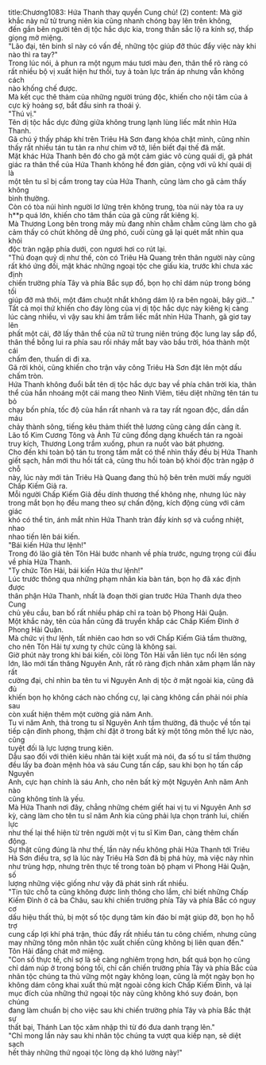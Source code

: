 title:Chương1083: Hứa Thanh thay quyền Cung chủ! (2)
content:
Mà giờ khắc này nữ tử trung niên kia cũng nhanh chóng bay lên trên không,<br>đến gần bên người tên dị tộc hắc dực kia, trong thần sắc lộ ra kính sợ, thấp<br>giọng mở miệng.<br>"Lão đại, tên binh sĩ này có vấn đề, những tộc giúp đỡ thúc đẩy việc này khi<br>nào thì ra tay?"<br>Trong lúc nói, ả phun ra một ngụm máu tươi màu đen, thân thể rõ ràng có<br>rất nhiều bộ vị xuất hiện hư thối, tuy ả toàn lực trấn áp nhưng vẫn không cách<br>nào khống chế được.<br>Mà kết cục thê thảm của những người trúng độc, khiến cho nội tâm của ả<br>cực kỳ hoảng sợ, bắt đầu sinh ra thoái ý.<br>"Thú vị."<br>Tên dị tộc hắc dực đứng giữa không trung lạnh lùng liếc mắt nhìn Hứa<br>Thanh.<br>Gã chú ý thấy pháp khí trên Triêu Hà Sơn đang khóa chặt mình, cũng nhìn<br>thấy rất nhiều tán tu tản ra như chim vỡ tở, liền biết đại thế đã mất.<br>Mặt khác Hứa Thanh bên đó cho gã một cảm giác vô cùng quái dị, gã phát<br>giác ra thân thể của Hứa Thanh không hề đơn giản, cộng với vũ khí quái dị là<br>một tên tu sĩ bị cầm trong tay của Hứa Thanh, cũng làm cho gã cảm thấy không<br>bình thường.<br>Còn có tòa núi hình người lơ lửng trên không trung, tòa núi này tỏa ra uy<br>h**p quá lớn, khiến cho tâm thần của gã cũng rất kiêng kị.<br>Mà Thương Long bên trong mây mù đang nhìn chằm chằm cũng làm cho gã<br>cảm thấy có chút không dễ ứng phó, cuối cùng gã lại quét mắt nhìn qua khói<br>độc tràn ngập phía dưới, con ngươi hơi co rút lại.<br>"Thủ đoạn quỷ dị như thế, còn có Triêu Hà Quang trên thân người này cũng<br>rất khó ứng đối, mặt khác những ngoại tộc che giấu kia, trước khi chưa xác định<br>chiến trường phía Tây và phía Bắc sụp đổ, bọn họ chỉ dám núp trong bóng tối<br>giúp đỡ mà thôi, một đám chuột nhắt không dám lộ ra bên ngoài, bây giờ..."<br>Tất cả mọi thứ khiến cho đáy lòng của vị dị tộc hắc dực này kiêng kị càng<br>lúc càng nhiều, vì vậy sau khi âm trầm liếc mắt nhìn Hứa Thanh, gã giơ tay lên<br>phất một cái, đỡ lấy thân thể của nữ tử trung niên trúng độc lung lay sắp đổ,<br>thân thể bỗng lui ra phía sau rồi nháy mắt bay vào bầu trời, hóa thành một cái<br>chấm đen, thuấn di đi xa.<br>Gã rời khỏi, cũng khiến cho trận vây công Triêu Hà Sơn đặt lên một dấu<br>chấm tròn.<br>Hứa Thanh không đuổi bắt tên dị tộc hắc dực bay về phía chân trời kia, thân<br>thể của hắn nhoáng một cái mang theo Ninh Viêm, tiêu diệt những tên tán tu bỏ<br>chạy bốn phía, tốc độ của hắn rất nhanh và ra tay rất ngoan độc, dần dần máu<br>chảy thành sông, tiếng kêu thảm thiết thê lương cũng càng dần càng ít.<br>Lão tổ Kim Cương Tông và Ảnh Tử cũng đồng dạng khuếch tán ra ngoài<br>truy kích, Thương Long trầm xuống, phun ra nuốt vào bát phương.<br>Cho đến khi toàn bộ tán tu trong tầm mắt có thể nhìn thấy đều bị Hứa Thanh<br>giết sạch, hắn mới thu hồi tất cả, cũng thu hồi toàn bộ khói độc tràn ngập ở chỗ<br>này, lúc này mới tản Triêu Hà Quang đang thủ hộ bên trên mười mấy người<br>Chấp Kiếm Giả ra.<br>Mỗi người Chấp Kiếm Giả đều dính thương thế không nhẹ, nhưng lúc này<br>trong mắt bọn họ đều mang theo sự chấn động, kích động cùng với cảm giác<br>khó có thể tin, ánh mắt nhìn Hứa Thanh tràn đầy kính sợ và cuồng nhiệt, nhao<br>nhao tiến lên bái kiến.<br>"Bái kiến Hứa thư lệnh!"<br>Trong đó lão giả tên Tôn Hải bước nhanh về phía trước, ngưng trọng cúi đầu<br>về phía Hứa Thanh.<br>"Ty chức Tôn Hải, bái kiến Hứa thư lệnh!"<br>Lúc trước thông qua những phạm nhân kia bàn tán, bọn họ đã xác định được<br>thân phận Hứa Thanh, nhất là đoạn thời gian trước Hứa Thanh dựa theo Cung<br>chủ yêu cầu, ban bố rất nhiều pháp chỉ ra toàn bộ Phong Hải Quận.<br>Một khắc này, tên của hắn cũng đã truyền khắp các Chấp Kiếm Đình ở<br>Phong Hải Quận.<br>Mà chức vị thư lệnh, tất nhiên cao hơn so với Chấp Kiếm Giả tầm thường,<br>cho nên Tôn Hải tự xưng ty chức cũng là không sai.<br>Giờ phút này trong khi bái kiến, cõi lòng Tôn Hải vẫn liên tục nổi lên sóng<br>lớn, lão mới tấn thăng Nguyên Anh, rất rõ ràng địch nhân xâm phạm lần này rất<br>cường đại, chỉ nhìn ba tên tu vi Nguyên Anh dị tộc ở mặt ngoài kia, cũng đã đủ<br>khiến bọn họ không cách nào chống cự, lại càng không cần phải nói phía sau<br>còn xuất hiện thêm một cường giả năm Anh.<br>Tu vi năm Anh, thả trong tu sĩ Nguyên Anh tầm thường, đã thuộc về tồn tại<br>tiếp cận đỉnh phong, thậm chí đặt ở trong bất kỳ một tông môn thế lực nào, cũng<br>tuyệt đối là lực lượng trung kiên.<br>Dẫu sao đối với thiên kiêu nhân tài kiệt xuất mà nói, đa số tu sĩ tầm thường<br>đều lấy ba đoàn mệnh hỏa và sáu Cung tấn cấp, sau khi bọn họ tấn cấp Nguyên<br>Anh, cực hạn chính là sáu Anh, cho nên bất kỳ một Nguyên Anh năm Anh nào<br>cũng không tính là yếu.<br>Mà Hứa Thanh nơi đây, chẳng những chém giết hai vị tu vi Nguyên Anh sơ<br>kỳ, càng làm cho tên tu sĩ năm Anh kia cũng phải lựa chọn tránh lui, chiến lực<br>như thế lại thể hiện từ trên người một vị tu sĩ Kim Đan, càng thêm chấn động.<br>Sự thật cũng đúng là như thế, lần này nếu không phải Hứa Thanh tới Triêu<br>Hà Sơn điều tra, sợ là lúc này Triêu Hà Sơn đã bị phá hủy, mà việc này nhìn<br>như trùng hợp, nhưng trên thực tế trong toàn bộ phạm vi Phong Hải Quận, số<br>lượng những việc giống như vậy đã phát sinh rất nhiều.<br>"Tin tức chỗ ta cũng không được linh thông cho lắm, chỉ biết những Chấp<br>Kiếm Đình ở cả ba Châu, sau khi chiến trường phía Tây và phía Bắc có nguy cơ<br>dấu hiệu thất thủ, bị một số tộc dụng tâm kín đáo bí mật giúp đỡ, bọn họ hỗ trợ<br>cung cấp lợi khí phá trận, thúc đẩy rất nhiều tán tu công chiếm, nhưng cũng<br>may những tông môn nhân tộc xuất chiến cũng không bị liên quan đến."<br>Tôn Hải đắng chát mở miệng.<br>"Con số thực tế, chỉ sợ là sẽ càng nghiêm trọng hơn, bất quá bọn họ cũng<br>chỉ dám núp ở trong bóng tối, chỉ cần chiến trường phía Tây và phía Bắc của<br>nhân tộc chúng ta thủ vững một ngày không loạn, cũng là một ngày bọn họ<br>không dám công khai xuất thủ mặt ngoài công kích Chấp Kiếm Đình, vả lại<br>mục đích của những thứ ngoại tộc này cũng không khó suy đoán, bọn chúng<br>đang làm chuẩn bị cho việc sau khi chiến trường phía Tây và phía Bắc thật sự<br>thất bại, Thánh Lan tộc xâm nhập thì từ đó đưa danh trạng lên."<br>"Chỉ mong lần này sau khi nhân tộc chúng ta vượt qua kiếp nạn, sẽ diệt sạch<br>hết thảy những thứ ngoại tộc lòng dạ khó lường này!"